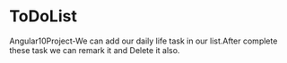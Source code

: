 # ToDoList
Angular10Project-We can add our daily life task in our list.After complete these task we can remark it and Delete it also.
